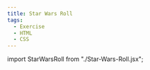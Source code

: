 ```yaml
---
title: Star Wars Roll
tags:
  - Exercise
  - HTML
  - CSS
---
```


import StarWarsRoll from "./Star-Wars-Roll.jsx";

<StarWarsRoll />
